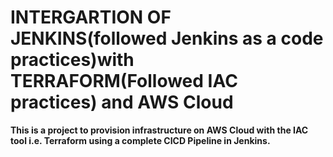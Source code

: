 
# INTERGARTION OF JENKINS(followed Jenkins as a code practices)with TERRAFORM(Followed IAC practices) and AWS Cloud

**This is a project to provision infrastructure on AWS Cloud with the IAC tool i.e. Terraform using a complete CICD Pipeline in Jenkins.**
